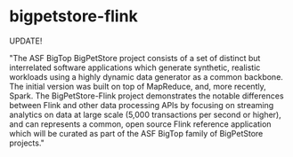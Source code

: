 # bigpetstore-flink


UPDATE!

"The ASF BigTop BigPetStore project consists of a set of distinct but interrelated software applications which generate synthetic, realistic workloads using a highly dynamic data generator as a common backbone. The initial version was built on top of MapReduce, and, more recently, Spark. The BigPetStore-Flink project demonstrates the notable differences between Flink and other data processing APIs by focusing on streaming analytics on data at large scale (5,000 transactions per second or higher), and can represents a common, open source Flink reference application which will be curated as part of the ASF BigTop family of BigPetStore projects."
